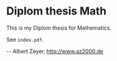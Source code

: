 Diplom thesis Math
==================

This is my Diplom thesis for Mathematics.

See `index.pdf`.

-- Albert Zeyer, <http://www.az2000.de>
